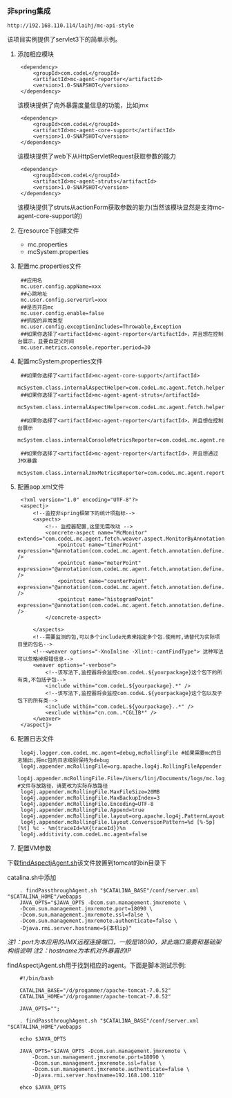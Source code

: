 ### 非spring集成 ###

	http://192.168.110.114/laihj/mc-api-style

该项目实例提供了servlet3下的简单示例。

1. 添加相应模块

        <dependency>
            <groupId>com.codeL</groupId>
            <artifactId>mc-agent-reporter</artifactId>
            <version>1.0-SNAPSHOT</version>
        </dependency>
	该模块提供了向外暴露度量信息的功能，比如jmx


        <dependency>
            <groupId>com.codeL</groupId>
    		<artifactId>mc-agent-core-support</artifactId>
            <version>1.0-SNAPSHOT</version>
        </dependency>
	该模块提供了web下从HttpServletRequest获取参数的能力

        <dependency>
            <groupId>com.codeL</groupId>
    		<artifactId>mc-agent-struts</artifactId>
            <version>1.0-SNAPSHOT</version>
        </dependency>
	该模块提供了struts从actionForm获取参数的能力(当然该模块显然是支持mc-agent-core-support的)



2. 在resource下创建文件
	- mc.properties
	- mcSystem.properties

3. 配置mc.properties文件

		##应用名
		mc.user.config.appName=xxx
		##心跳地址
		mc.user.config.serverUrl=xxx
		##是否开启mc
		mc.user.config.enable=false
		##抓取的异常类型
		mc.user.config.exceptionIncludes=Throwable,Exception
		##如果你选择了<artifactId>mc-agent-reporter</artifactId>，并且想在控制台展示，且要自定义时间
		mc.user.metrics.console.reporter.period=30

4. 配置mcSystem.properties文件

		##如果你选择了<artifactId>mc-agent-core-support</artifactId>
		mcSystem.class.internalAspectHelper=com.codeL.mc.agent.fetch.helper.web.WebAspectHelper
		##如果你选择了<artifactId>mc-agent-agent-struts</artifactId>
		mcSystem.class.internalAspectHelper=com.codeL.mc.agent.fetch.helper.struts.StrutsWebAspectHelper

		##如果你选择了<artifactId>mc-agent-reporter</artifactId>，并且想在控制台展示
		mcSystem.class.internalConsoleMetricsReporter=com.codeL.mc.agent.reporter.ConsoleMetricsReporter

		##如果你选择了<artifactId>mc-agent-reporter</artifactId>，并且想通过JMX暴露
		mcSystem.class.internalJmxMetricsReporter=com.codeL.mc.agent.reporter.JmxMetricsReporter

5. 配置aop.xml文件

		<?xml version="1.0" encoding="UTF-8"?>
		<aspectj>
		    <!--监控非spring框架下的统计项指标-->
			<aspects>
		        <!-- 监控器配置,这里无需改动 -->
		        <concrete-aspect name="McMonitor" extends="com.codeL.mc.agent.fetch.weaver.aspect.MonitorByAnnotationAspectWeaver">
		            <pointcut name="timerPoint" expression="@annotation(com.codeL.mc.agent.fetch.annotation.define.MCTimer)" />
		            <pointcut name="meterPoint" expression="@annotation(com.codeL.mc.agent.fetch.annotation.define.MCMeter)" />
		            <pointcut name="counterPoint" expression="@annotation(com.codeL.mc.agent.fetch.annotation.define.MCCounter)" />
		            <pointcut name="histogramPoint" expression="@annotation(com.codeL.mc.agent.fetch.annotation.define.MCHistogram)" />
		        </concrete-aspect>

			</aspects>
		    <!--需要监测的包,可以多个include元素来指定多个包.使用时,请替代为实际项目里的包名-->
		    <!--<weaver options="-XnoInline -Xlint:-cantFindType"> 这种写法可以忽略掉报错信息-->
			<weaver options="-verbose">
		        <!--该写法下,监控器将会监控com.codeL.${yourpackage}这个包下的所有类,不包括子包-->
				<include within="com.codeL.${yourpackage}.*" />
		        <!--该写法下,监控器将会监控com.codeL.${yourpackage}这个包以及子包下的所有类-->
				<include within="com.codeL.${yourpackage}..*" />
				<exclude within="cn.com..*CGLIB*" />
			</weaver>
		</aspectj>


6. 配置日志文件

		log4j.logger.com.codeL.mc.agent=debug,mcRollingFile #如果需要mc的日志输出,将mc包的日志级别保持为debug
		log4j.appender.mcRollingFile=org.apache.log4j.RollingFileAppender
		log4j.appender.mcRollingFile.File=/Users/linj/Documents/logs/mc.log #文件存放路径，请更改为实际存放路径
		log4j.appender.mcRollingFile.MaxFileSize=20MB
		log4j.appender.mcRollingFile.MaxBackupIndex=3
		log4j.appender.mcRollingFile.Encoding=UTF-8
		log4j.appender.mcRollingFile.Append=true
		log4j.appender.mcRollingFile.layout=org.apache.log4j.PatternLayout
		log4j.appender.mcRollingFile.layout.ConversionPattern=%d [%-5p] [%t] %c - %m(traceId=%X{traceId})%n
		log4j.additivity.com.codeL.mc.agent=false

7. 配置VM参数

下载[findAspectjAgent.sh](http://192.168.2.107/laihj/findagent/blob/master/findAspectjAgent.sh)该文件放置到tomcat的bin目录下

catalina.sh中添加

		. findPassthroughAgent.sh "$CATALINA_BASE"/conf/server.xml "$CATALINA_HOME"/webapps
		JAVA_OPTS="$JAVA_OPTS -Dcom.sun.management.jmxremote \
		-Dcom.sun.management.jmxremote.port=18090 \
		-Dcom.sun.management.jmxremote.ssl=false \
		-Dcom.sun.management.jmxremote.authenticate=false \
		-Djava.rmi.server.hostname=${本机ip}"

*注1：port为本应用的JMX远程连接端口，一般是18090，非此端口需要和基础架构组说明*
*注2：hostname为本机对外暴露的IP*

findAspectjAgent.sh用于找到相应的agent。下面是脚本测试示例:

        #!/bin/bash

        CATALINA_BASE="/d/progammer/apache-tomcat-7.0.52"
        CATALINA_HOME="/d/progammer/apache-tomcat-7.0.52"

        JAVA_OPTS="";

        . findPassthroughAgent.sh "$CATALINA_BASE"/conf/server.xml "$CATALINA_HOME"/webapps

        echo $JAVA_OPTS

        JAVA_OPTS="$JAVA_OPTS -Dcom.sun.management.jmxremote \
        	-Dcom.sun.management.jmxremote.port=18090 \
        	-Dcom.sun.management.jmxremote.ssl=false \
        	-Dcom.sun.management.jmxremote.authenticate=false \
        	-Djava.rmi.server.hostname=192.168.100.110"

        ehco $JAVA_OPTS
